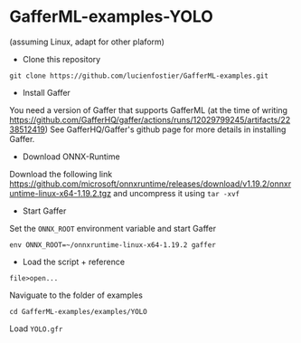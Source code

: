 GafferML-examples-YOLO
====

(assuming Linux, adapt for other plaform)

- Clone this repository

```
git clone https://github.com/lucienfostier/GafferML-examples.git
```

- Install Gaffer

You need a version of Gaffer that supports GafferML (at the time of writing https://github.com/GafferHQ/gaffer/actions/runs/12029799245/artifacts/2238512419)
See GafferHQ/Gaffer's github page for more details in installing Gaffer.

- Download ONNX-Runtime

Download the following link https://github.com/microsoft/onnxruntime/releases/download/v1.19.2/onnxruntime-linux-x64-1.19.2.tgz
and uncompress it using `tar -xvf`

- Start Gaffer

Set the `ONNX_ROOT` environment variable and start Gaffer
```
env ONNX_ROOT=~/onnxruntime-linux-x64-1.19.2 gaffer
```

- Load the script + reference

```
file>open...
```

Naviguate to the folder of examples

```
cd GafferML-examples/examples/YOLO
```

Load `YOLO.gfr`
